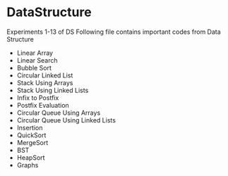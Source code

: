 # DataStructure
Experiments 1-13 of DS
Following file contains important codes from Data Structure

* Linear Array
* Linear Search
* Bubble Sort
* Circular Linked List
* Stack Using Arrays
* Stack Using Linked Lists
* Infix to Postfix
* Postfix Evaluation
* Circular Queue Using Arrays
* Circular Queue Using Linked Lists
* Insertion
* QuickSort
* MergeSort
* BST
* HeapSort
* Graphs

